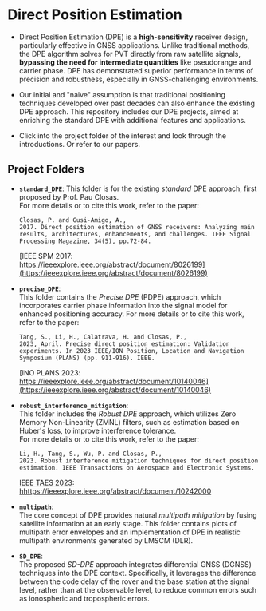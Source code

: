 # Direct Position Estimation

- Direct Position Estimation (DPE) is a **high-sensitivity** receiver design, particularly effective in GNSS applications. Unlike traditional methods, the DPE algorithm solves for PVT directly from raw satellite signals, **bypassing the need for intermediate quantities** like pseudorange and carrier phase. DPE has demonstrated superior performance in terms of precision and robustness, especially in GNSS-challenging environments.

- Our initial and "naive" assumption is that traditional positioning techniques developed over past decades can also enhance the existing DPE approach. This repository includes our DPE projects, aimed at enriching the standard DPE with additional features and applications.

- Click into the project folder of the interest and look through the introductions. Or refer to our papers.

## Project Folders

- **`standard_DPE`**: 
  This folder is for the existing *standard* DPE approach, first proposed by Prof. Pau Closas.  
  For more details or to cite this work, refer to the paper:  
     ```
     Closas, P. and Gusi-Amigo, A.,
     2017. Direct position estimation of GNSS receivers: Analyzing main results, architectures, enhancements, and challenges. IEEE Signal Processing Magazine, 34(5), pp.72-84.
     ```
     [IEEE SPM 2017: https://ieeexplore.ieee.org/abstract/document/8026199](https://ieeexplore.ieee.org/abstract/document/8026199)

- **`precise_DPE`**:  
  This folder contains the *Precise DPE* (PDPE) approach, which incorporates carrier phase information into the signal model for enhanced positioning accuracy.
  For more details or to cite this work, refer to the paper:  
     ```
     Tang, S., Li, H., Calatrava, H. and Closas, P.,
     2023, April. Precise direct position estimation: Validation experiments. In 2023 IEEE/ION Position, Location and Navigation Symposium (PLANS) (pp. 911-916). IEEE.
     ```
     [INO PLANS 2023: https://ieeexplore.ieee.org/abstract/document/10140046](https://ieeexplore.ieee.org/abstract/document/10140046)

- **`robust_interference_mitigation`**:  
  This folder includes the *Robust DPE* approach, which utilizes Zero Memory Non-Linearity (ZMNL) filters, such as estimation based on Huber's loss, to improve interference tolerance.  
  For more details or to cite this work, refer to the paper:  
     ```
     Li, H., Tang, S., Wu, P. and Closas, P.,
     2023. Robust interference mitigation techniques for direct position estimation. IEEE Transactions on Aerospace and Electronic Systems.
     ```
     [IEEE TAES 2023: hhttps://ieeexplore.ieee.org/abstract/document/10242000](https://ieeexplore.ieee.org/abstract/document/10242000)

- **`multipath`**:  
  The core concept of DPE provides natural *multipath mitigation* by fusing satellite information at an early stage. This folder contains plots of multipath error envelopes and an implementation of DPE in realistic multipath environments generated by LMSCM (DLR).

- **`SD_DPE`**:  
  The proposed *SD-DPE* approach integrates differential GNSS (DGNSS) techniques into the DPE context. Specifically, it leverages the difference between the code delay of the rover and the base station at the signal level, rather than at the observable level, to reduce common errors such as ionospheric and tropospheric errors.
